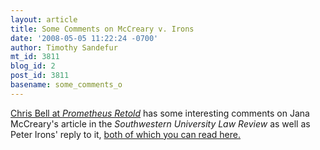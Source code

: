 ```yaml
---
layout: article
title: Some Comments on McCreary v. Irons
date: '2008-05-05 11:22:24 -0700'
author: Timothy Sandefur
mt_id: 3811
blog_id: 2
post_id: 3811
basename: some_comments_o
---
```

[Chris Bell at _Prometheus Retold_](http://prometheusretold.blogspot.com/2008/05/professor-jana-mccreary-falls-into-her.html) has some interesting comments on Jana McCreary's article in the _Southwestern University Law Review_ as well as Peter Irons' reply to it, [both of which you can read here.](http://pandasthumb.org/archives/2008/03/irons-v-mccrear.html)
